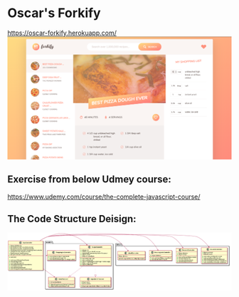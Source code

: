 # Oscar's Forkify
https://oscar-forkify.herokuapp.com/
![web](https://github.com/15077693d/Forkify/blob/master/img/web.png)

## Exercise from below Udmey course:
https://www.udemy.com/course/the-complete-javascript-course/
## The Code Structure Deisign:
![uml](https://github.com/15077693d/Forkify/blob/master/img/uml.png)
